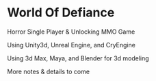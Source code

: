 # World Of Defiance
Horror Single Player &amp; Unlocking MMO Game

Using Unity3d, Unreal Engine, and CryEngine

Using 3d Max, Maya, and Blender for 3d modeling

More notes & details to come
